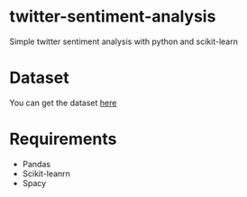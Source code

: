 # twitter-sentiment-analysis
Simple twitter sentiment analysis with python and scikit-learn

# Dataset
  You can get the dataset [here](http://thinknook.com/twitter-sentiment-analysis-training-corpus-dataset-2012-09-22/)
# Requirements
* Pandas
* Scikit-leanrn
* Spacy
